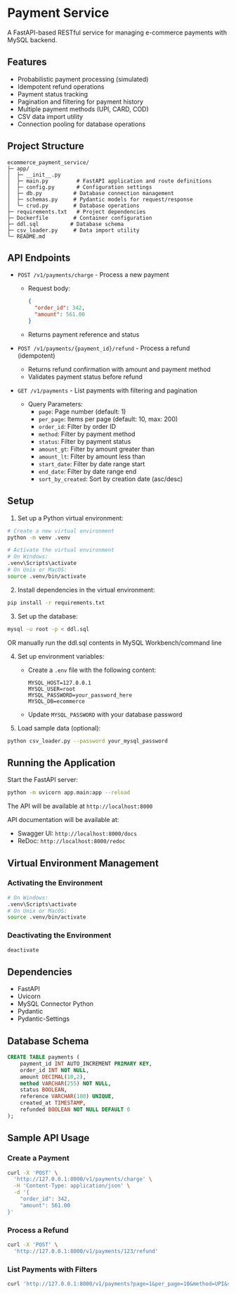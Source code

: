 # Payment Service

A FastAPI-based RESTful service for managing e-commerce payments with MySQL backend.

## Features

- Probabilistic payment processing (simulated)
- Idempotent refund operations
- Payment status tracking
- Pagination and filtering for payment history
- Multiple payment methods (UPI, CARD, COD)
- CSV data import utility
- Connection pooling for database operations

## Project Structure

```
ecommerce_payment_service/
├─ app/
│  ├─ __init__.py
│  ├─ main.py         # FastAPI application and route definitions
│  ├─ config.py       # Configuration settings
│  ├─ db.py          # Database connection management
│  ├─ schemas.py     # Pydantic models for request/response
│  └─ crud.py        # Database operations
├─ requirements.txt   # Project dependencies
├─ Dockerfile        # Container configuration
├─ ddl.sql          # Database schema
├─ csv_loader.py     # Data import utility
└─ README.md
```

## API Endpoints

- `POST /v1/payments/charge` - Process a new payment
  - Request body:
    ```json
    {
      "order_id": 342,
      "amount": 561.00
    }
    ```
  - Returns payment reference and status

- `POST /v1/payments/{payment_id}/refund` - Process a refund (idempotent)
  - Returns refund confirmation with amount and payment method
  - Validates payment status before refund

- `GET /v1/payments` - List payments with filtering and pagination
  - Query Parameters:
    - `page`: Page number (default: 1)
    - `per_page`: Items per page (default: 10, max: 200)
    - `order_id`: Filter by order ID
    - `method`: Filter by payment method
    - `status`: Filter by payment status
    - `amount_gt`: Filter by amount greater than
    - `amount_lt`: Filter by amount less than
    - `start_date`: Filter by date range start
    - `end_date`: Filter by date range end
    - `sort_by_created`: Sort by creation date (asc/desc)

## Setup

1. Set up a Python virtual environment:
```bash
# Create a new virtual environment
python -m venv .venv

# Activate the virtual environment
# On Windows:
.venv\Scripts\activate
# On Unix or MacOS:
source .venv/bin/activate
```

2. Install dependencies in the virtual environment:
```bash
pip install -r requirements.txt
```

3. Set up the database:
```bash
mysql -u root -p < ddl.sql
```
OR 
manually run the ddl.sql contents in MySQL Workbench/command line

4. Set up environment variables:
   - Create a `.env` file with the following content:
     ```
     MYSQL_HOST=127.0.0.1
     MYSQL_USER=root
     MYSQL_PASSWORD=your_password_here
     MYSQL_DB=ecommerce
     ```
   - Update `MYSQL_PASSWORD` with your database password

5. Load sample data (optional):
```bash
python csv_loader.py --password your_mysql_password
```

## Running the Application

Start the FastAPI server:
```bash
python -m uvicorn app.main:app --reload
```

The API will be available at `http://localhost:8000`

API documentation will be available at:
- Swagger UI: `http://localhost:8000/docs`
- ReDoc: `http://localhost:8000/redoc`

## Virtual Environment Management

### Activating the Environment
```bash
# On Windows:
.venv\Scripts\activate
# On Unix or MacOS:
source .venv/bin/activate
```

### Deactivating the Environment
```bash
deactivate
```

## Dependencies

- FastAPI
- Uvicorn
- MySQL Connector Python
- Pydantic
- Pydantic-Settings

## Database Schema

```sql
CREATE TABLE payments (
    payment_id INT AUTO_INCREMENT PRIMARY KEY,
    order_id INT NOT NULL,
    amount DECIMAL(10,2),
    method VARCHAR(255) NOT NULL,
    status BOOLEAN,
    reference VARCHAR(100) UNIQUE,
    created_at TIMESTAMP,
    refunded BOOLEAN NOT NULL DEFAULT 0
);
```

## Sample API Usage

### Create a Payment
```bash
curl -X 'POST' \
  'http://127.0.0.1:8000/v1/payments/charge' \
  -H 'Content-Type: application/json' \
  -d '{
    "order_id": 342,
    "amount": 561.00
}'
```

### Process a Refund
```bash
curl -X 'POST' \
  'http://127.0.0.1:8000/v1/payments/123/refund'
```

### List Payments with Filters
```bash
curl 'http://127.0.0.1:8000/v1/payments?page=1&per_page=10&method=UPI&status=SUCCESS'
``` 
